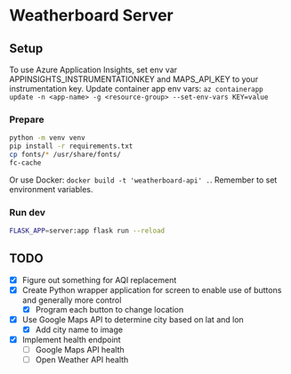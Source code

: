 # Weatherboard Server

## Setup

To use Azure Application Insights, set env var APPINSIGHTS_INSTRUMENTATIONKEY and MAPS_API_KEY to your instrumentation key.
Update container app env vars: `az containerapp update -n <app-name> -g <resource-group> --set-env-vars KEY=value`

### Prepare

```bash
python -m venv venv
pip install -r requirements.txt
cp fonts/* /usr/share/fonts/
fc-cache
```

Or use Docker: `docker build -t 'weatherboard-api' .`. Remember to set environment variables.

### Run dev

```bash
FLASK_APP=server:app flask run --reload
```


## TODO

- [x] Figure out something for AQI replacement
- [x] Create Python wrapper application for screen to enable use of buttons and generally more control
  - [x] Program each button to change location
- [x] Use Google Maps API to determine city based on lat and lon
  - [x] Add city name to image
- [x] Implement health endpoint
  - [ ] Google Maps API health
  - [ ] Open Weather API health